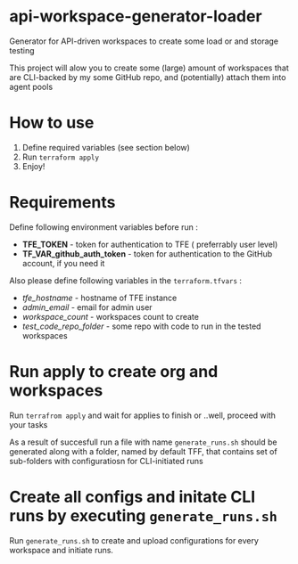 # api-workspace-generator-loader
Generator for API-driven workspaces to create some load or and storage testing

This project will alow you to create some (large) amount of workspaces that are CLI-backed by my some GitHub repo,  and (potentially) attach them into agent pools

# How to use

1. Define required variables (see section below)
2. Run `terraform apply`
3. Enjoy!

# Requirements

Define following environment variables before run : 

- **TFE_TOKEN** - token for authentication to TFE ( preferrably user level)
- **TF_VAR_github_auth_token** - token for authentication to the GitHub account, if you need it

Also please define following variables in the `terraform.tfvars` : 

- *tfe_hostname*  - hostname of TFE instance
- *admin_email* - email for admin user
- *workspace_count* - workspaces count to create
- *test_code_repo_folder* - some repo with code to run in the tested workspaces

# Run apply to create org and workspaces

Run `terrafrom apply` and wait for applies to finish or ..well, proceed with your tasks

As a result of succesfull run a file with name `generate_runs.sh`  should be generated along 
with a folder, named by default TFF, that contains set of sub-folders with configuratiosn for 
CLI-initiated runs


# Create all configs and initate CLI runs by executing `generate_runs.sh`


Run `generate_runs.sh` to create and upload configurations for every workspace and initiate runs.


